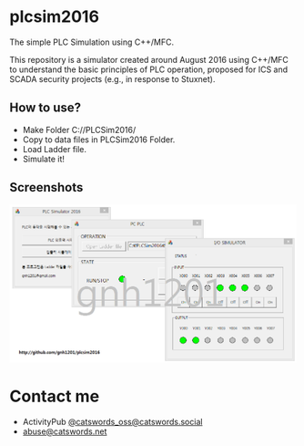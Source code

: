 # plcsim2016
The simple PLC Simulation using C++/MFC.

This repository is a simulator created around August 2016 using C++/MFC to understand the basic principles of PLC operation, proposed for ICS and SCADA security projects (e.g., in response to Stuxnet).

## How to use?
- Make Folder C://PLCSim2016/
- Copy to data files in PLCSim2016 Folder.
- Load Ladder file.
- Simulate it!

## Screenshots
![Screenshot](https://raw.githubusercontent.com/gnh1201/plcsim2016/master/screenshot.png)

# Contact me
- ActivityPub [@catswords_oss@catswords.social](https://catswords.social/@catswords_oss)
- abuse@catswords.net
